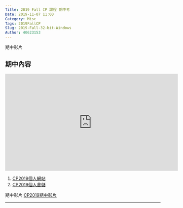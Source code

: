 ```yaml
---
Title: 2019 Fall CP 課程 期中考
Date: 2019-11-07 11:00
Category: Misc
Tags: 2019FallCP
Slug: 2019-Fall-32-bit-Windows
Author: 40623153
---
```


期中影片

<!-- PELICAN_END_SUMMARY -->

期中內容
----



<iframe width="560" height="315" src="https://www.youtube.com/embed/Klia8sXVSS0" frameborder="0" allow="accelerometer; autoplay; encrypted-media; gyroscope; picture-in-picture" allowfullscreen></iframe>

 1. [CP2019個人網站]
 2. [CP2019個人倉儲]

期中影片 [CP2019期中影片]

[CP2019個人網站]: https://40623153.github.io/cp2019/content/index.html
[CP2019期中影片]: https://youtu.be/Klia8sXVSS0
[CP2019個人倉儲]: https://github.com/40623153/cp2019



----


